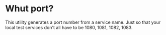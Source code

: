 # Whut port?

This utility generates a port number from a service name. Just so that your local test services don't all have to be 1080, 1081, 1082, 1083.
